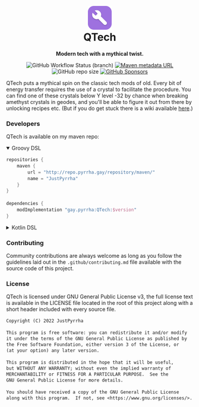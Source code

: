 <p align="center" style="margin-bottom: 0px !important;">
    <img src="src/main/resources/assets/qtech/icon.png" width="64" alt="QTech logo">
</p>
<h1 align="center" style="margin-top: 0px;">QTech</h1>
<p align="center"><strong>Modern tech with a mythical twist.</strong>

<div align="center">

![GitHub Workflow Status (branch)](https://img.shields.io/github/workflow/status/JustPyrrha/QTech/build/main?logo=GitHub%20Actions&amp;logoColor=white&amp;style=flat-square)
[![Maven metadata URL](https://img.shields.io/maven-metadata/v?logo=apache%20maven&amp;metadataUrl=https%3A%2F%2Frepo.pyrrha.gay%2Frepository%2Fmaven%2Fgay%2Fpyrrha%2FQTech%2Fmaven-metadata.xml&amp;style=flat-square)](https://repo.pyrrha.gay/#browse/browse:maven:gay%2Fpyrrha%2FQTech)
![GitHub repo size](https://img.shields.io/github/repo-size/JustPyrrha/QTech?logo=github&amp;logoColor=white&amp;style=flat-square)
[![GitHub Sponsors](https://img.shields.io/github/sponsors/JustPyrrha?logo=github%20sponsors&amp;logoColor=white&amp;style=flat-square)](https://github.com/sponsors/JustPyrrha)

</div>

QTech puts a mythical spin on the classic tech mods of old. Every bit of energy transfer requires the use of a crystal to facilitate the procedure.
You can find one of these crystals below Y level -32 by chance when breaking amethyst crystals in geodes, and you'll be able to figure it out from there 
by unlocking recipes etc. (But if you do get stuck there is a wiki available [here](https://github.com/JustPyrrha/QTech/wiki).)

### Developers
QTech is available on my maven repo:

<details open="open"><summary>Groovy DSL</summary>

```groovy
repositories {
    maven {
        url = "http://repo.pyrrha.gay/repository/maven/"
        name = "JustPyrrha"
    }
}

dependencies {
    modImplementation "gay.pyrrha:QTech:$version"
}
```
</details>
<details><summary>Kotlin DSL</summary>

```groovy
repositories {
    maven("http://repo.pyrrha.gay/repository/maven/") {
        name = "JustPyrrha"
    }
}

dependencies {
    modImplementation("gay.pyrrha:QTech:$version")
}
```
</details>

### Contributing
Community contributions are always welcome as long as you follow the guidelines laid out in the 
`.github/contributing.md` file available with the source code of this project.

### License
QTech is licensed under GNU General Public License v3, the full license text is available in the
LICENSE file located in the root of this project along with a short header included with every source file.
```
Copyright (C) 2022 JustPyrrha

This program is free software: you can redistribute it and/or modify
it under the terms of the GNU General Public License as published by
the Free Software Foundation, either version 3 of the License, or
(at your option) any later version.

This program is distributed in the hope that it will be useful,
but WITHOUT ANY WARRANTY; without even the implied warranty of
MERCHANTABILITY or FITNESS FOR A PARTICULAR PURPOSE.  See the
GNU General Public License for more details.

You should have received a copy of the GNU General Public License
along with this program.  If not, see <https://www.gnu.org/licenses/>.
```